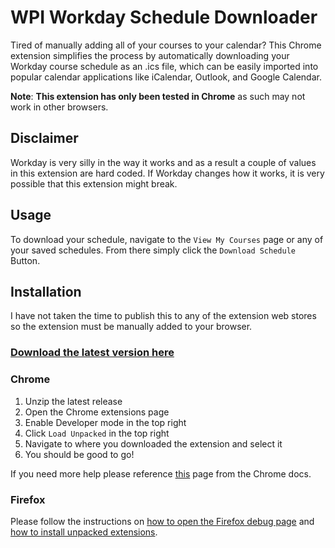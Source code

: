 # WPI Workday Schedule Downloader

Tired of manually adding all of your courses to your calendar? This Chrome extension simplifies the process by automatically downloading your Workday course schedule as an .ics file, which can be easily imported into popular calendar applications like iCalendar, Outlook, and Google Calendar.

**Note**: **This extension has only been tested in Chrome** as such may not work in other browsers.

## Disclaimer

Workday is very silly in the way it works and as a result a couple of values in this extension are hard coded. If Workday changes how it works, it is very possible that this extension might break.

## Usage

To download your schedule, navigate to the `View My Courses` page or any of your saved schedules. From there simply click the `Download Schedule` Button.

## Installation

I have not taken the time to publish this to any of the extension web stores so the extension must be manually added to your browser.

### [Download the latest version here](https://github.com/memerson12/WPI-Worday-Schedule-Download/releases/latest)

### Chrome

1. Unzip the latest release
2. Open the Chrome extensions page
3. Enable Developer mode in the top right
4. Click `Load Unpacked` in the top right
5. Navigate to where you downloaded the extension and select it
6. You should be good to go!

If you need more help please reference [this](https://developer.chrome.com/docs/extensions/mv3/getstarted/development-basics/#load-unpacked_) page from the Chrome docs.

### Firefox

Please follow the instructions on [how to open the Firefox debug page](https://firefox-source-docs.mozilla.org/devtools-user/about_colon_debugging/index.html#opening-the-about-debugging-page) and [how to install unpacked extensions](https://firefox-source-docs.mozilla.org/devtools-user/about_colon_debugging/index.html#extensions).
